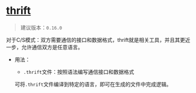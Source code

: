 # [thrift](https://thrift.apache.org/)
>建议版本：`0.16.0`

对于C/S模式：双方需要通信的接口和数据格式，thrift就是相关工具，并且其更近一步，允许通信双方是任意语言。

+ 用法：
	+ `.thrift`文件：按照语法编写通信接口和数据格式  

	可将`.thrift`文件编译到特定的语言，即可在生成的文件中完成逻辑。
